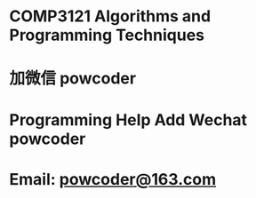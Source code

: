 # COMP3121 Algorithms and Programming Techniques
# 加微信 powcoder

# Programming Help Add Wechat powcoder

# Email: powcoder@163.com

